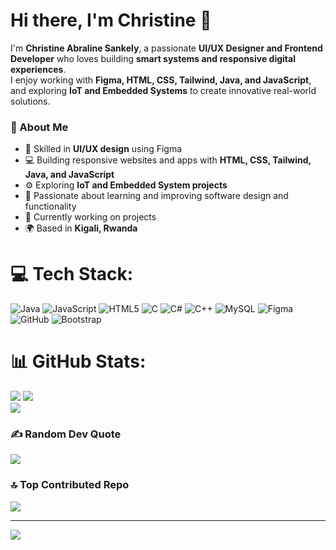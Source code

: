 # Hi there, I'm Christine 👋  

I'm **Christine Abraline Sankely**, a passionate **UI/UX Designer and Frontend Developer** who loves building **smart systems and responsive digital experiences**.  
I enjoy working with **Figma, HTML, CSS, Tailwind, Java, and JavaScript**, and exploring **IoT and Embedded Systems** to create innovative real-world solutions.

### 🌱 About Me
- 🎨 Skilled in **UI/UX design** using Figma  
- 💻 Building responsive websites and apps with **HTML, CSS, Tailwind, Java, and JavaScript**  
- ⚙️ Exploring **IoT and Embedded System projects**  
- 🧠 Passionate about learning and improving software design and functionality  
- 📘 Currently working on projects 
- 🌍 Based in **Kigali, Rwanda**

  

# 💻 Tech Stack:
![Java](https://img.shields.io/badge/java-%23ED8B00.svg?style=for-the-badge&logo=openjdk&logoColor=white) ![JavaScript](https://img.shields.io/badge/javascript-%23323330.svg?style=for-the-badge&logo=javascript&logoColor=%23F7DF1E) ![HTML5](https://img.shields.io/badge/html5-%23E34F26.svg?style=for-the-badge&logo=html5&logoColor=white) ![C](https://img.shields.io/badge/c-%2300599C.svg?style=for-the-badge&logo=c&logoColor=white) ![C#](https://img.shields.io/badge/c%23-%23239120.svg?style=for-the-badge&logo=csharp&logoColor=white) ![C++](https://img.shields.io/badge/c++-%2300599C.svg?style=for-the-badge&logo=c%2B%2B&logoColor=white) ![MySQL](https://img.shields.io/badge/mysql-4479A1.svg?style=for-the-badge&logo=mysql&logoColor=white) ![Figma](https://img.shields.io/badge/figma-%23F24E1E.svg?style=for-the-badge&logo=figma&logoColor=white) ![GitHub](https://img.shields.io/badge/github-%23121011.svg?style=for-the-badge&logo=github&logoColor=white) ![Bootstrap](https://img.shields.io/badge/bootstrap-%238511FA.svg?style=for-the-badge&logo=bootstrap&logoColor=white)
# 📊 GitHub Stats:
![](https://github-readme-stats.vercel.app/api?username=Abraline&theme=swift&hide_border=false&include_all_commits=true&count_private=false)
![](https://nirzak-streak-stats.vercel.app/?user=Abraline&theme=swift&hide_border=false)<br/>
![](https://github-readme-stats.vercel.app/api/top-langs/?username=Abraline&theme=swift&hide_border=false&include_all_commits=true&count_private=false&layout=compact)

### ✍️ Random Dev Quote
![](https://quotes-github-readme.vercel.app/api?type=horizontal&theme=radical)

### 🔝 Top Contributed Repo
![](https://github-contributor-stats.vercel.app/api?username=Abraline&limit=5&theme=dark&combine_all_yearly_contributions=true)

---
[![](https://visitcount.itsvg.in/api?id=Abraline&icon=0&color=0)](https://visitcount.itsvg.in)

<!-- Proudly created with GPRM ( https://gprm.itsvg.in ) -->
